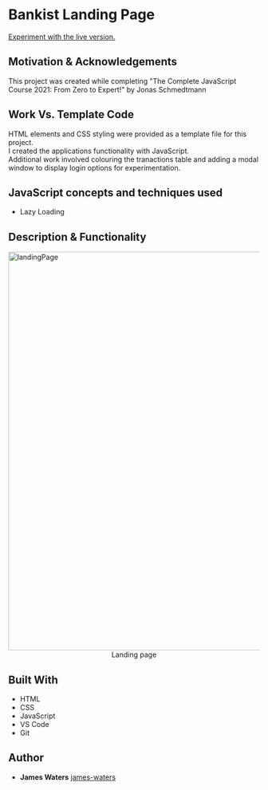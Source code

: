 # Bankist Landing Page

[Experiment with the live version.](https://waters1993.github.io/javascript-bankist/)

## Motivation & Acknowledgements

This project was created while completing "The Complete JavaScript Course 2021: From Zero to Expert!" by Jonas Schmedtmann

## Work Vs. Template Code

HTML elements and CSS styling were provided as a template file for this project.<br>
I created the applications functionality with JavaScript.<br>
Additional work involved colouring the tranactions table and adding a modal window to display login options for experimentation.

## JavaScript concepts and techniques used

- Lazy Loading

## Description & Functionality

<img src="./images/login.PNG" alt="landingPage" width="800"/>
<div align="center">Landing page</div>

## Built With

- HTML
- CSS
- JavaScript
- VS Code
- Git

## Author

- **James Waters**
  [james-waters](https://www.james-waters.com/)

